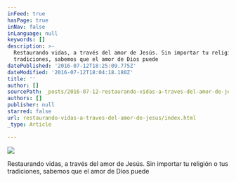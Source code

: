 ```yaml
---
inFeed: true
hasPage: true
inNav: false
inLanguage: null
keywords: []
description: >-
  Restaurando vidas, a través del amor de Jesús. Sin importar tu religión o tus
  tradiciones, sabemos que el amor de Dios puede
datePublished: '2016-07-12T18:25:09.775Z'
dateModified: '2016-07-12T18:04:18.180Z'
title: ''
author: []
sourcePath: _posts/2016-07-12-restaurando-vidas-a-traves-del-amor-de-jesus.md
authors: []
publisher: null
starred: false
url: restaurando-vidas-a-traves-del-amor-de-jesus/index.html
_type: Article

---
```

![](https://the-grid-user-content.s3-us-west-2.amazonaws.com/736ce631-4450-47ee-a8ac-1e736f7f3f55.jpg)

Restaurando vidas, a través del amor de Jesús. Sin importar tu religión o tus tradiciones, sabemos que el amor de Dios puede